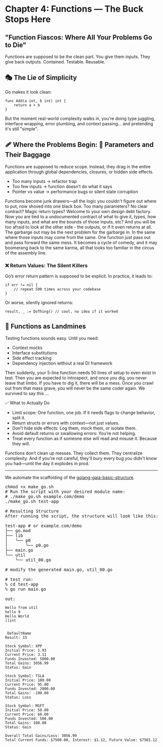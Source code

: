 # Chapter 4: Functions — The Buck Stops Here
## "Function Fiascos: Where All Your Problems Go to Die"

Functions are supposed to be the clean part.
You give them inputs. They give back outputs. Contained. Testable. Reusable.

## 🎭 The Lie of Simplicity
Go makes it look clean:

```
func Add(a int, b int) int {
    return a + b
}
```

But the moment real-world complexity walks in, you’re doing type juggling, interface wrapping, error plumbing, and context passing... and pretending it's still "simple".

## 🩹 Where the Problems Begin: 🎁 Parameters and Their Baggage
Functions are supposed to reduce scope. Instead, they drag in the entire application through global dependencies, closures, or hidden side effects.

- Too many inputs → refactor trap
- Too few inputs → function doesn’t do what it says
- Pointer vs value → performance bugs or silent state corruption

Functions become junk drawers—all the logic you couldn't figure out where to put, now shoved into one black box.
Too many parameters? No clear contract? Magic return types? Welcome to your own design debt factory. Now you are tied to a undocumented contract of what to give it, types, how many inputs, and what are the bounds of those inputs, etc? And you will be too afraid to look at the other side - the outputs, or if it even returns at all. The garbarge out may be the next problem for the garbarge in. In the same where those inputs may come from the same. One function just pass out and pass forward the same mess. It becomes a cycle of comedy, and it may boomerang back to the same karma, all that looks too familiar in the circus of the assembly line. 

### ❌ Return Values: The Silent Killers
Go’s error return pattern is supposed to be explicit.
In practice, it leads to:

```
if err != nil {
    // repeat 500 times across your codebase
}
```
Or worse, silently ignored returns:

```
result, _ := DoThing() // cool, no idea if it worked
```

## 🧪 Functions as Landmines
Testing functions sounds easy.
Until you need:
- Context mocks
- Interface substitutions
- Side effect tracking
- Dependency injection without a real DI framework

Then suddenly, your 5-line function needs 50 lines of setup to even exist in test. Then you are expected to introspect, and once you dig, you never leave that limbo. If you have to dig it, there will be a mess. Once you crawl out from that mass grave, you will never be the same coder again. We survived to say this ...

✅ What to Actually Do
- Limit scope: One function, one job. If it needs flags to change behavior, split it.
- Return structs or errors with context—not just values.
- Don’t hide side effects: Log them, mock them, or isolate them.
- Avoid default returns or swallowing errors: You’re not helping.
- Treat every function as if someone else will read and misuse it. Because they will.

Functions don’t clean up messes. They collect them.
They centralize complexity. And if you're not careful, they'll bury every bug you didn't know you had—until the day it explodes in prod.

<hr>

We automate the scaffolding of the <a href="https://github.com/ursa-mikail/golang-gaia-basic-structure/tree/main"> golang-gaia-basic-structure</a>.

<pre>
chmod +x make_go.sh
# Run the script with your desired module name:
# ./make_go.sh example.com/demo
./make_go.sh test-app

# Resulting Structure
After running the script, the structure will look like this:

test-app # or example.com/demo
├── go.mod
├── lib
│   └── p0
│       └── p0.go
├── main.go
└── util
    └── util_00.go

# modify the generated main.go, util_00.go

# test run:
% cd test-app 
% go run main.go

out:
</pre>
```
Hello from util
hello 9
Hello World
[]int


 DefaultName
Result: 33

Stock Symbol: XPP
Initial Price: 1.93
Current Price: 3.11
Funds Invested: 5000.00
Total Gains: 3056.99
Status: Gain

Stock Symbol: TSLA
Initial Price: 100.00
Current Price: 95.00
Funds Invested: 2000.00
Total Gains: -100.00
Status: Loss

Stock Symbol: MSFT
Initial Price: 50.00
Current Price: 60.00
Funds Invested: 500.00
Total Gains: 100.00
Status: Gain

Overall Total Gains/Loss: 3056.99
Total Current Funds: $7500.00, Interest: $1.12, Future Value: $7501.12
```